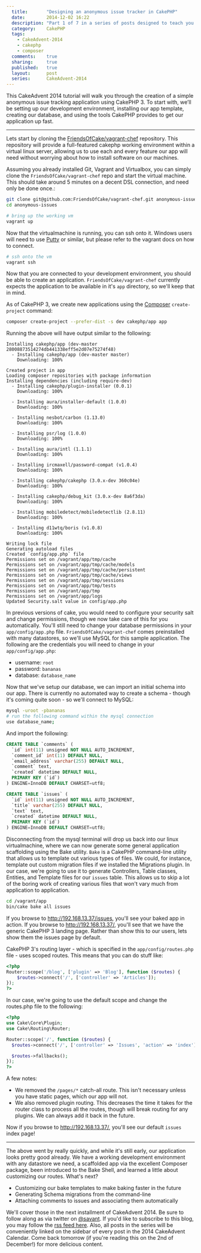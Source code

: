 ```yaml
---
  title:       "Designing an anonymous issue tracker in CakePHP"
  date:        2014-12-02 16:22
  description: "Part 1 of 7 in a series of posts designed to teach you how to use CakePHP 3 effectively"
  category:    CakePHP
  tags:
    - CakeAdvent-2014
    - cakephp
    - composer
  comments:    true
  sharing:     true
  published:   true
  layout:      post
  series:      CakeAdvent-2014
---
```


This CakeAdvent 2014 tutorial will walk you through the creation of a simple anonymous issue tracking application using CakePHP 3. To start with, we’ll be setting up our development environment, installing our app template, creating our database, and using the tools CakePHP provides to get our application up fast.

---

Lets start by cloning the [FriendsOfCake/vagrant-chef](https://github.com/friendsofcake/vagrant-chef) repository. This repository will provide a full-featured cakephp working environment within a virtual linux server, allowing us to use each and every feature our app will need without worrying about how to install software on our machines.

Assuming you already installed Git, Vagrant and Virtualbox, you can simply clone the `FriendsOfCake/vagrant-chef` repo and start the virtual machine. This should take around 5 minutes on a decent DSL connection, and need only be done once.:

```bash
git clone git@github.com:FriendsOfCake/vagrant-chef.git anonymous-issues
cd anonymous-issues

# bring up the working vm
vagrant up
```

Now that the virtualmachine is running, you can ssh onto it. Windows users will need to use [Putty](http://www.chiark.greenend.org.uk/~sgtatham/putty/) or similar, but please refer to the vagrant docs on how to connect.

```bash
# ssh onto the vm
vagrant ssh
```

Now that you are connected to your development environment, you should be able to create an application. `FriendsOfCake/vagrant-chef` currently expects the application to be available in it's `app` directory, so we'll keep that in mind.

As of CakePHP 3, we create new applications using the [Composer](https://getcomposer.org/) `create-project` command:

```bash
composer create-project --prefer-dist -s dev cakephp/app app
```

Running the above will have output similar to the following:

```
Installing cakephp/app (dev-master 28008873514274db441338eff5e2d07e75274f48)
  - Installing cakephp/app (dev-master master)
    Downloading: 100%

Created project in app
Loading composer repositories with package information
Installing dependencies (including require-dev)
  - Installing cakephp/plugin-installer (0.0.1)
    Downloading: 100%

  - Installing aura/installer-default (1.0.0)
    Downloading: 100%

  - Installing nesbot/carbon (1.13.0)
    Downloading: 100%

  - Installing psr/log (1.0.0)
    Downloading: 100%

  - Installing aura/intl (1.1.1)
    Downloading: 100%

  - Installing ircmaxell/password-compat (v1.0.4)
    Downloading: 100%

  - Installing cakephp/cakephp (3.0.x-dev 360c04e)
    Downloading: 100%

  - Installing cakephp/debug_kit (3.0.x-dev 8a6f3da)
    Downloading: 100%

  - Installing mobiledetect/mobiledetectlib (2.8.11)
    Downloading: 100%

  - Installing d11wtq/boris (v1.0.8)
    Downloading: 100%

Writing lock file
Generating autoload files
Created `config/app.php` file
Permissions set on /vagrant/app/tmp/cache
Permissions set on /vagrant/app/tmp/cache/models
Permissions set on /vagrant/app/tmp/cache/persistent
Permissions set on /vagrant/app/tmp/cache/views
Permissions set on /vagrant/app/tmp/sessions
Permissions set on /vagrant/app/tmp/tests
Permissions set on /vagrant/app/tmp
Permissions set on /vagrant/app/logs
Updated Security.salt value in config/app.php
```

In previous versions of cake, you would need to configure your security salt and change permissions, though we now take care of this for you automatically. You'll still need to change your database permissions in your `app/config/app.php` file. `FriendsOfCake/vagrant-chef` comes preinstalled with many datastores, so we'll use MySQL for this sample application. The following are the credentials you will need to change in your `app/config/app.php`:

- username: `root`
- password: `bananas`
- database: `database_name`

Now that we've setup our database, we can import an initial schema into our app. There is currently no automated way to create a schema - though it's coming quite soon - so we'll connect to MySQL:

```bash
mysql -uroot -pbananas
# run the following command within the mysql connection
use database_name;
```

And import the following:

```sql
CREATE TABLE `comments` (
  `id` int(11) unsigned NOT NULL AUTO_INCREMENT,
  `comment_id` int(11) DEFAULT NULL,
  `email_address` varchar(255) DEFAULT NULL,
  `comment` text,
  `created` datetime DEFAULT NULL,
  PRIMARY KEY (`id`)
) ENGINE=InnoDB DEFAULT CHARSET=utf8;

CREATE TABLE `issues` (
  `id` int(11) unsigned NOT NULL AUTO_INCREMENT,
  `title` varchar(255) DEFAULT NULL,
  `text` text,
  `created` datetime DEFAULT NULL,
  PRIMARY KEY (`id`)
) ENGINE=InnoDB DEFAULT CHARSET=utf8;
```

Disconnecting from the mysql terminal will drop us back into our linux virtualmachine, where we can now generate some general application scaffolding using the Bake utility. `Bake` is a CakePHP command-line utility that allows us to template out various types of files. We could, for instance, template out custom migration files if we installed the Migrations plugin. In our case, we're going to use it to generate Controllers, Table classes, Entities, and Template files for our `issues` table. This allows us to skip a lot of the boring work of creating various files that won't vary much from application to application.

```bash
cd /vagrant/app
bin/cake bake all issues
```

If you browse to http://192.168.13.37/issues, you'll see your baked app in action. If you browse to http://192.168.13.37/, you'll see that we have the generic CakePHP 3 landing page. Rather than show this to our users, lets show them the issues page by default.

CakePHP 3's routing layer - which is specified in the `app/config/routes.php` file - uses scoped routes. This means that you can do stuff like:

```php
<?php
Router::scope('/blog', ['plugin' => 'Blog'], function ($routes) {
    $routes->connect('/', ['controller' => 'Articles']);
});
?>
```

In our case, we're going to use the default scope and change the routes.php file to the following:

```php
<?php
use Cake\Core\Plugin;
use Cake\Routing\Router;

Router::scope('/', function ($routes) {
  $routes->connect('/', ['controller' => 'Issues', 'action' => 'index']);

  $routes->fallbacks();
});
?>
```

A few notes:

- We removed the `/pages/*` catch-all route. This isn't necessary unless you have static pages, which our app will not.
- We also removed plugin routing. This decreases the time it takes for the router class to process all the routes, though will break routing for any plugins. We can always add it back in the future.

Now if you browse to http://192.168.13.37/, you'll see our default `issues` index page!

---

The above went by really quickly, and while it's still early, our application looks pretty good already. We have a working development environment with any datastore we need, a scaffolded app via the excellent Composer package, been introduced to the Bake Shell, and learned a little about customizing our routes. What's next?

- Customizing our bake templates to make baking faster in the future
- Generating Schema migrations from the command-line
- Attaching comments to issues and associating them automatically

We'll cover those in the next installment of CakeAdvent 2014. Be sure to follow along as via twitter on [@savant](https://twitter.com/savant). If you'd like to subscribe to this blog, you may follow the [rss feed here](http://josediazgonzalez.com/atom.xml). Also, all posts in the series will be conveniently linked on the sidebar of every post in the 2014 CakeAdvent Calendar. Come back tomorrow (if you're reading this on the 2nd of December!) for more delicious content.
